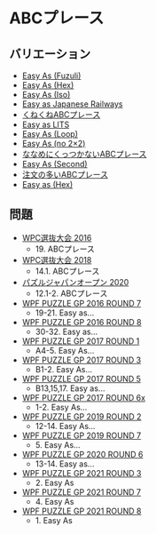 # ABCプレース

## バリエーション
- [Easy As (Fuzuli)](easyas-fuzuli.md)
- [Easy As (Hex)](easyas-hex.md)
- [Easy As (Iso)](easyas-iso.md)
- [Easy as Japanese Railways](easyas-japanese-railways.md)
- [くねくねABCプレース](easyas-kunekune.md)
- [Easy as LITS](easyas-lits.md)
- [Easy As (Loop)](easyas-loop.md)
- [Easy As (no 2×2)](easyas-no2x2.md)
- [ななめにくっつかないABCプレース](easyas-notouch.md)
- [Easy As (Second)](easyas-second.md)
- [注文の多いABCプレース](esayas-v1.md)
- [Easy as (Hex)](wasyas-hex.md)

## 問題
- [WPC選抜大会 2016](../questions/jwpc2016.md)
	- 19\. ABCプレース
- [WPC選抜大会 2018](../questions/jwpc2018.md)
	- 14.1. ABCプレース
- [パズルジャパンオープン 2020](../questions/jwpc2020.md)
	- 12.1-2. ABCプレース
- [WPF PUZZLE GP 2016 ROUND 7](../questions/wpfpgp2016-7.md)
	- 19-21. Easy as...
- [WPF PUZZLE GP 2016 ROUND 8](../questions/wpfpgp2016-8.md)
	- 30-32. Easy as...
- [WPF PUZZLE GP 2017 ROUND 1](../questions/wpfpgp2017-1.md)
	- A4-5. Easy As...
- [WPF PUZZLE GP 2017 ROUND 3](../questions/wpfpgp2017-3.md)
	- B1-2. Easy As...
- [WPF PUZZLE GP 2017 ROUND 5](../questions/wpfpgp2017-5.md)
	- B13,15,17. Easy as...
- [WPF PUZZLE GP 2017 ROUND 6x](../questions/wpfpgp2017-6x.md)
	- 1-2. Easy As...
- [WPF PUZZLE GP 2019 ROUND 2](../questions/wpfpgp2019-2.md)
	- 12-14. Easy As...
- [WPF PUZZLE GP 2019 ROUND 7](../questions/wpfpgp2019-7.md)
	- 5\. Easy As...
- [WPF PUZZLE GP 2020 ROUND 6](../questions/wpfpgp2020-6.md)
	- 13-14. Easy as...
- [WPF PUZZLE GP 2021 ROUND 3](../questions/wpfpgp2021-3.md)
	- 2\. Easy As
- [WPF PUZZLE GP 2021 ROUND 7](../questions/wpfpgp2021-7.md)
	- 4\. Easy As
- [WPF PUZZLE GP 2021 ROUND 8](../questions/wpfpgp2021-8.md)
	- 1\. Easy As
